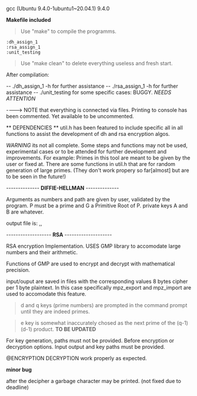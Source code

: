 gcc (Ubuntu 9.4.0-1ubuntu1~20.04.1) 9.4.0

**Makefile included**
>Use "make" to compile the programms.


    :dh_assign_1
    :rsa_assign_1
    :unit_testing

>Use "make clean" to delete everything useless and fresh start.


After compilation: 

-- ./dh_assign_1 -h for further assistance
-- ./rsa_assign_1 -h for further assistance
-- ./unit_testing for some specific cases: BUGGY. *NEEDS ATTENTION*



----> NOTE that everything is connected via files. Printing to console has been commented. Yet available to be uncommented.



** DEPENDENCIES **
util.h has been featured to include specific all in all functions to assist the development of dh and rsa encryption algos.

*WARNING* its not all complete. Some steps and functions may not be used, experimental cases or to be attended for further development and improvements.
For example:
    Primes in this tool are meant to be given by the user or fixed at. There are some functions in util.h that are for random generation of large primes. (They don't work propery so far[almost] but are to be seen in the future!)



-------------- **DIFFIE-HELLMAN** --------------

Arguments as numbers and path are given by user, validated by the program.
P must be a prime and G a Primitive Root of P.
private keys A and B are whatever.

output file is: <Public key A>,<Public key B>,<shared secret key>

------------------- **RSA** --------------------

RSA encryption Implementation. USES GMP library to accomodate large numbers and their arithmetic.

Functions of GMP are used to encrypt and decrypt with mathematical precision.

input/ouput are saved in files with the corresponding values 8 bytes cipher per 1 byte plaintext.
In this case specifically mpz_export and mpz_import are used to accomodate this feature.


> d and q  keys (prime numbers) are prompted in the command prompt until they are indeed primes.

> e key is somewhat inaccurately chosed as the next prime of the (q-1)(d-1) product. 
**TO BE UPDATED**


For key generation, paths must not be provided.
Before encryption or decryption options. Input output and key paths must be provided. 



@ENCRYPTION DECRYPTION work properly as expected.


**minor bug**

after the decipher a garbage character may be printed. (not fixed due to deadline)






